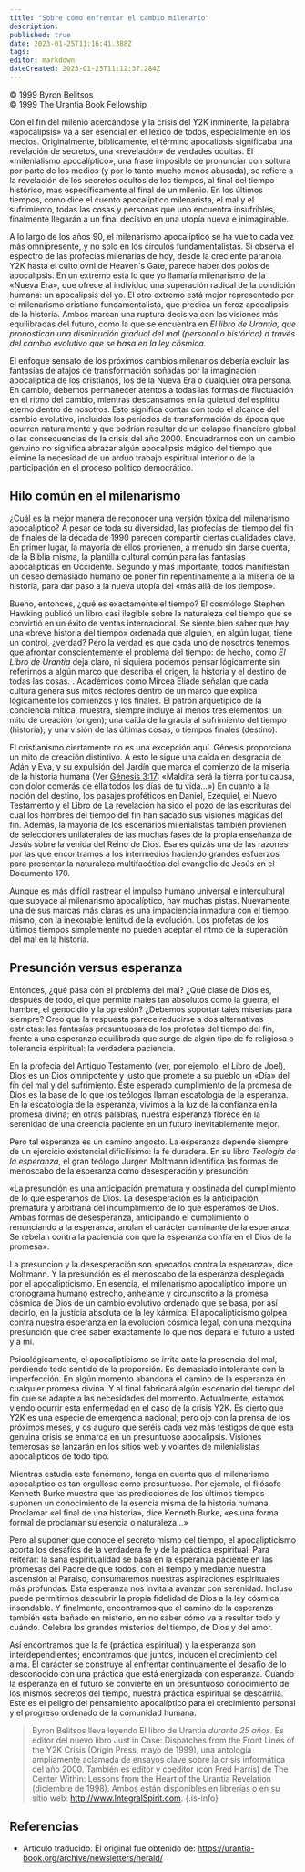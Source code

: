 ```yaml
---
title: "Sobre cómo enfrentar el cambio milenario"
description: 
published: true
date: 2023-01-25T11:16:41.388Z
tags:
editor: markdown
dateCreated: 2023-01-25T11:12:37.284Z
---
```


<p class="v-card v-sheet theme--light grey lighten-3 px-2">© 1999 Byron Belitsos<br>© 1999 The Urantia Book Fellowship</p>

Con el fin del milenio acercándose y la crisis del Y2K inminente, la palabra «apocalipsis» va a ser esencial en el léxico de todos, especialmente en los medios. Originalmente, bíblicamente, el término apocalipsis significaba una revelación de secretos, una «revelación» de verdades ocultas. El «milenialismo apocalíptico», una frase imposible de pronunciar con soltura por parte de los medios (y por lo tanto mucho menos abusada), se refiere a la revelación de los secretos ocultos de los tiempos, al final del tiempo histórico, más específicamente al final de un milenio. En los últimos tiempos, como dice el cuento apocalíptico milenarista, el mal y el sufrimiento, todas las cosas y personas que uno encuentra insufribles, finalmente llegarán a un final decisivo en una utopía nueva e inimaginable.

A lo largo de los años 90, el milenarismo apocalíptico se ha vuelto cada vez más omnipresente, y no solo en los círculos fundamentalistas. Si observa el espectro de las profecías milenarias de hoy, desde la creciente paranoia Y2K hasta el culto ovni de Heaven's Gate, parece haber dos polos de apocalipsis. En un extremo está lo que yo llamaría milenarismo de la «Nueva Era», que ofrece al individuo una superación radical de la condición humana: un apocalipsis del yo. El otro extremo está mejor representado por el milenarismo cristiano fundamentalista, que predica un feroz apocalipsis de la historia. Ambos marcan una ruptura decisiva con las visiones más equilibradas del futuro, como la que se encuentra en _El libro de Urantia, que pronostican una disminución gradual del mal (personal o histórico) a través del cambio evolutivo que se basa en la ley cósmica._

El enfoque sensato de los próximos cambios milenarios debería excluir las fantasías de atajos de transformación soñadas por la imaginación apocalíptica de los cristianos, los de la Nueva Era o cualquier otra persona. En cambio, debemos permanecer atentos a todas las formas de fluctuación en el ritmo del cambio, mientras descansamos en la quietud del espíritu eterno dentro de nosotros. Esto significa contar con todo el alcance del cambio evolutivo, incluidos los períodos de transformación de época que ocurren naturalmente y que podrían resultar de un colapso financiero global o las consecuencias de la crisis del año 2000. Encuadrarnos con un cambio genuino no significa abrazar algún apocalipsis mágico del tiempo que elimine la necesidad de un arduo trabajo espiritual interior o de la participación en el proceso político democrático.

## Hilo común en el milenarismo

¿Cuál es la mejor manera de reconocer una versión tóxica del milenarismo apocalíptico? A pesar de toda su diversidad, las profecías del tiempo del fin de finales de la década de 1990 parecen compartir ciertas cualidades clave. En primer lugar, la mayoría de ellos provienen, a menudo sin darse cuenta, de la Biblia misma, la plantilla cultural común para las fantasías apocalípticas en Occidente. Segundo y más importante, todos manifiestan un deseo demasiado humano de poner fin repentinamente a la miseria de la historia, para dar paso a la nueva utopía del «más allá de los tiempos».

Bueno, entonces, ¿qué es exactamente el tiempo? El cosmólogo Stephen Hawking publicó un libro casi ilegible sobre la naturaleza del tiempo que se convirtió en un éxito de ventas internacional. Se siente bien saber que hay una «breve historia del tiempo» ordenada que alguien, en algún lugar, tiene un control, ¿verdad? Pero la verdad es que cada uno de nosotros tenemos que afrontar conscientemente el problema del tiempo: de hecho, como _El Libro de Urantia_ deja claro, ni siquiera podemos pensar lógicamente sin referirnos a algún marco que describa el origen, la historia y el destino de todas las cosas. . Académicos como Mircea Eliade señalan que cada cultura genera sus mitos rectores dentro de un marco que explica lógicamente los comienzos y los finales. El patrón arquetípico de la conciencia mítica, muestra, siempre incluye al menos tres elementos: un mito de creación (origen); una caída de la gracia al sufrimiento del tiempo (historia); y una visión de las últimas cosas, o tiempos finales (destino).

El cristianismo ciertamente no es una excepción aquí. Génesis proporciona un mito de creación distintivo. A esto le sigue una caída en desgracia de Adán y Eva, y su expulsión del Jardín que marca el comienzo de la miseria de la historia humana (Ver [Génesis 3:17](/es/Bible/Genesis/3#v17): «Maldita será la tierra por tu causa, con dolor comerás de ella todos los días de tu vida...») En cuanto a la noción del destino, los pasajes proféticos en Daniel, Ezequiel, el Nuevo Testamento y el Libro de La revelación ha sido el pozo de las escrituras del cual los hombres del tiempo del fin han sacado sus visiones mágicas del fin. Además, la mayoría de los escenarios milenialistas también provienen de selecciones unilaterales de las muchas fases de la propia enseñanza de Jesús sobre la venida del Reino de Dios. Esa es quizás una de las razones por las que encontramos a los intermedios haciendo grandes esfuerzos para presentar la naturaleza multifacética del evangelio de Jesús en el Documento 170.

Aunque es más difícil rastrear el impulso humano universal e intercultural que subyace al milenarismo apocalíptico, hay muchas pistas. Nuevamente, una de sus marcas más claras es una impaciencia inmadura con el tiempo mismo, con la inexorable lentitud de la evolución. Los profetas de los últimos tiempos simplemente no pueden aceptar el ritmo de la superación del mal en la historia.  

## Presunción versus esperanza

Entonces, ¿qué pasa con el problema del mal? ¿Qué clase de Dios es, después de todo, el que permite males tan absolutos como la guerra, el hambre, el genocidio y la opresión? ¿Debemos soportar tales miserias para siempre? Creo que la respuesta parece reducirse a dos alternativas estrictas: las fantasías presuntuosas de los profetas del tiempo del fin, frente a una esperanza equilibrada que surge de algún tipo de fe religiosa o tolerancia espiritual: la verdadera paciencia.

En la profecía del Antiguo Testamento (ver, por ejemplo, el Libro de Joel), Dios es un Dios omnipotente y justo que promete a su pueblo un «Día» del fin del mal y del sufrimiento. Este esperado cumplimiento de la promesa de Dios es la base de lo que los teólogos llaman escatología de la esperanza. En la escatología de la esperanza, vivimos a la luz de la confianza en la promesa divina; en otras palabras, nuestra esperanza florece en la serenidad de una creencia paciente en un futuro inevitablemente mejor.

Pero tal esperanza es un camino angosto. La esperanza depende siempre de un ejercicio existencial dificilísimo: la fe duradera. En su libro _Teología de la esperanza_, el gran teólogo Jurgen Moltmann identifica las formas de menoscabo de la esperanza como desesperación y presunción:

«La presunción es una anticipación prematura y obstinada del cumplimiento de lo que esperamos de Dios. La desesperación es la anticipación prematura y arbitraria del incumplimiento de lo que esperamos de Dios. Ambas formas de desesperanza, anticipando el cumplimiento o renunciando a la esperanza, anulan el carácter caminante de la esperanza. Se rebelan contra la paciencia con que la esperanza confía en el Dios de la promesa».

La presunción y la desesperación son «pecados contra la esperanza», dice Moltmann. Y la presunción es el menoscabo de la esperanza desplegada por el apocalipticismo. En esencia, el milenarismo apocalíptico impone un cronograma humano estrecho, anhelante y circunscrito a la promesa cósmica de Dios de un cambio evolutivo ordenado que se basa, por así decirlo, en la justicia absoluta de la ley kármica. El apocalipticismo golpea contra nuestra esperanza en la evolución cósmica legal, con una mezquina presunción que cree saber exactamente lo que nos depara el futuro a usted y a mí.

Psicológicamente, el apocalipticismo se irrita ante la presencia del mal, perdiendo todo sentido de la proporción. Es demasiado intolerante con la imperfección. En algún momento abandona el camino de la esperanza en cualquier promesa divina. Y al final fabricará algún escenario del tiempo del fin que se adapte a las necesidades del momento. Actualmente, estamos viendo ocurrir esta enfermedad en el caso de la crisis Y2K. Es cierto que Y2K es una especie de emergencia nacional; pero ojo con la prensa de los próximos meses, y os auguro que seréis cada vez más testigos de que esta genuina crisis se enmarca en un presuntuoso apocalipsis. Visiones temerosas se lanzarán en los sitios web y volantes de milenialistas apocalípticos de todo tipo.

Mientras estudia este fenómeno, tenga en cuenta que el milenarismo apocalíptico es tan orgulloso como presuntuoso. Por ejemplo, el filósofo Kenneth Burke muestra que las predicciones de los últimos tiempos suponen un conocimiento de la esencia misma de la historia humana. Proclamar «el final de una historia», dice Kenneth Burke, «es una forma formal de proclamar su esencia o naturaleza...»

Pero al suponer que conoce el secreto mismo del tiempo, el apocalipticismo acorta los desafíos de la verdadera fe y de la práctica espiritual. Para reiterar: la sana espiritualidad se basa en la esperanza paciente en las promesas del Padre de que todos, con el tiempo y mediante nuestra ascensión al Paraíso, consumaremos nuestras aspiraciones espirituales más profundas. Esta esperanza nos invita a avanzar con serenidad. Incluso puede permitirnos descubrir la propia fidelidad de Dios a la ley cósmica insondable. Y finalmente, encontramos que el camino de la esperanza también está bañado en misterio, en no saber cómo va a resultar todo y cuándo. Celebra los grandes misterios del tiempo, de Dios y del amor.

Así encontramos que la fe (práctica espiritual) y la esperanza son interdependientes; encontramos que juntos, inducen el crecimiento del alma. El carácter se construye al enfrentar continuamente el desafío de lo desconocido con una práctica que está energizada con esperanza. Cuando la esperanza en el futuro se convierte en un presuntuoso conocimiento de los mismos secretos del tiempo, nuestra práctica espiritual se descarrila. Este es el peligro del pensamiento apocalíptico para el crecimiento personal y el progreso ordenado de la comunidad humana.

> Byron Belitsos lleva leyendo El libro de Urantia _durante 25 años_. Es editor del nuevo libro Just in Case: Dispatches from the Front Lines of the Y2K Crisis (Origin Press, mayo de 1999), una antología ampliamente aclamada de ensayos clave sobre la crisis informática del año 2000. También es editor y coeditor (con Fred Harris) de The Center Within: Lessons from the Heart of the Urantia Revelation (diciembre de 1998). Ambos están disponibles en librerías o en su sitio web: http://www.IntegralSpirit.com.
{.is-info}

## Referencias

- Artículo traducido. El original fue obtenido de: https://urantia-book.org/archive/newsletters/herald/